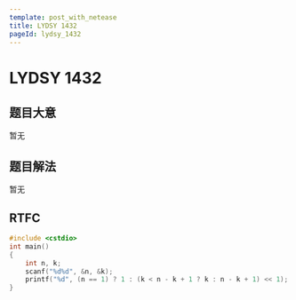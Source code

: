 ```yaml
---
template: post_with_netease
title: LYDSY 1432
pageId: lydsy_1432
---
```


# LYDSY 1432

## 题目大意
暂无

## 题目解法
暂无

## RTFC

```cpp
#include <cstdio>
int main()
{
    int n, k;
    scanf("%d%d", &n, &k);
    printf("%d", (n == 1) ? 1 : (k < n - k + 1 ? k : n - k + 1) << 1);
}
```
